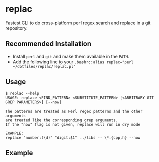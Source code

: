 # replac
Fastest CLI to do cross-platform perl regex search and replace in a git repository.

## Recommended Installation
- Install `perl` and `git` and make them available in the `PATH`.
- Add the following line to your `.bashrc`: ```alias replac="perl ~/dotfiles/replac/replac.pl"```

## Usage
```
$ replac --help
USAGE: replace <FIND_PATTERN> <SUBSTITUTE_PATTERN> [<ARBITRARY GIT GREP PARAMETERS>] [--now]

The patterns are treated as Perl regex patterns and the other arguments
are treated like the corresponding grep arguments.
If the "now" flag is not given, replace will run in dry mode

EXAMPLE:
replace "number:(\d)" "digit:$1" ../libs -- \*.{cpp,h} --now
```

## Example
